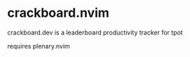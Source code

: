 # crackboard.nvim

crackboard.dev is a leaderboard productivity tracker for tpot

requires plenary.nvim